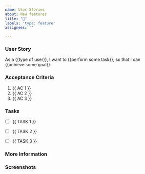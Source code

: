 ```yaml
---
name: User Stories
about: New features
title: "👷"
labels: 'type: feature'
assignees: ''

---
```


<!-- These comments automatically delete -->
### User Story
<!-- A story from the user's perspective. -->
As a {{type of user}}, I want to {{perform some task}}, so that I can {{achieve some goal}}.


### Acceptance Criteria
<!-- Acceptance Criteria defines the requirements that must be met for the story to be completed.  This is **WHAT** must be done. -->

1. {{ AC 1 }}
2. {{ AC 2 }}
3. {{ AC 3 }}


### Tasks
<!-- Tasks help developers to track small bits of work needed to meet the ACs. This is **HOW** the work will be done. -->

- [ ] {{ TASK 1 }}
- [ ] {{ TASK 2 }}
- [ ] {{ TASK 3 }}


### More Information
<!-- Add any other context here. -->


### Screenshots
<!-- If applicable, add a few screenshots after finishing the story. -->
